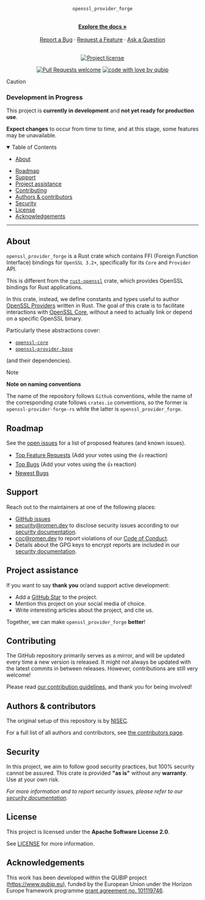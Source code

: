 <div align="center">

  `openssl_provider_forge`

  <br />
  <a href="#about"><strong>Explore the docs »</strong></a>
  <br />
  <br />
  <a href="https://github.com/qubip/openssl-provider-forge-rs/issues/new?assignees=&labels=bug&template=01_BUG_REPORT.md&title=bug%3A+">Report a Bug</a>
  ·
  <a href="https://github.com/qubip/openssl-provider-forge-rs/issues/new?assignees=&labels=enhancement&template=02_FEATURE_REQUEST.md&title=feat%3A+">Request a Feature</a>
  ·
  <a href="https://github.com/qubip/openssl-provider-forge-rs/issues/new?assignees=&labels=question&template=04_SUPPORT_QUESTION.md&title=support%3A+">Ask a Question</a>
</div>

<div align="center">
<br />

[![Project license](https://img.shields.io/github/license/qubip/openssl-provider-forge-rs.svg?style=flat-square)][LICENSE]

[![Pull Requests welcome](https://img.shields.io/badge/PRs-welcome-ff69b4.svg?style=flat-square)](https://github.com/qubip/openssl-provider-forge-rs/issues?q=is%3Aissue+is%3Aopen+label%3A%22help+wanted%22)
[![code with love by qubip](https://img.shields.io/badge/%3C%2F%3E%20with%20%E2%99%A5%20by-qubip%2Fnisec-ff1414.svg?style=flat-square)](https://github.com/orgs/QUBIP/teams/nisec)

</div>

> [!CAUTION]
>
> ### Development in Progress
>
> This project is **currently in development** and **not yet ready for production use**.
>
> **Expect changes** to occur from time to time, and at this stage, some features may be unavailable.

<details open="open">
<summary>Table of Contents</summary>

- [About](#about)
<!--
- [Getting Started](#getting-started)
  - [Prerequisites](#prerequisites)
  - [Installation](#installation)
!-->
<!--
- [Usage](#usage)
!-->
- [Roadmap](#roadmap)
- [Support](#support)
- [Project assistance](#project-assistance)
- [Contributing](#contributing)
- [Authors & contributors](#authors--contributors)
- [Security](#security)
- [License](#license)
- [Acknowledgements](#acknowledgements)

</details>

---

## About

`openssl_provider_forge` is a Rust crate which
contains FFI (Foreign Function Interface) bindings
for `OpenSSL 3.2+`,
specifically for its `Core` and `Provider` API.

This is different from the [`rust-openssl`][crates:rust-openssl] crate,
which provides OpenSSL bindings for Rust applications.

In this crate, instead, we define constants and types
useful to author [OpenSSL Providers][ossl:man:provider]
written in Rust.
The goal of this crate is to facilitate
interactions with [OpenSSL Core][ossl:man:core],
without a need to actually link or depend on a specific
OpenSSL binary.

Particularly these abstractions cover:

- [`openssl-core`][ossl:man:core]
- [`openssl-provider-base`][ossl:man:provider-base]

(and their dependencies).

[ossl:man:provider]: https://docs.openssl.org/3.2/man7/provider/
[ossl:man:provider-base]: https://docs.openssl.org/3.2/man7/provider-base/
[ossl:man:core]: https://docs.openssl.org/3.2/man7/openssl-core.h/
[crates:rust-openssl]: https://crates.io/crates/openssl

> [!NOTE]
> **Note on naming conventions**
>
> The name of the repository follows `Github` conventions,
> while the name of the corresponding crate
> follows `crates.io` conventions,
> so the former is `openssl-provider-forge-rs`
> while the latter is `openssl_provider_forge`.

<!--
## Getting Started

### Prerequisites

> **[?]**
> What are the project requirements/dependencies?

### Installation

> **[?]**
> Describe how to install and get started with the project.
!-->

<!--
## Usage

> **[?]**
> How does one go about using it?
> Provide various use cases and code examples here.
!-->

## Roadmap

See the [open issues](https://github.com/qubip/openssl-provider-forge-rs/issues) for a list of proposed features (and known issues).

- [Top Feature Requests](https://github.com/qubip/openssl-provider-forge-rs/issues?q=label%3Aenhancement+is%3Aopen+sort%3Areactions-%2B1-desc) (Add your votes using the 👍 reaction)
- [Top Bugs](https://github.com/qubip/openssl-provider-forge-rs/issues?q=is%3Aissue+is%3Aopen+label%3Abug+sort%3Areactions-%2B1-desc) (Add your votes using the 👍 reaction)
- [Newest Bugs](https://github.com/qubip/openssl-provider-forge-rs/issues?q=is%3Aopen+is%3Aissue+label%3Abug)

## Support

Reach out to the maintainers at one of the following places:

- [GitHub issues](https://github.com/qubip/openssl-provider-forge-rs/issues/new?assignees=&labels=question&template=04_SUPPORT_QUESTION.md&title=support%3A+)
- <security@romen.dev> to disclose security issues according to our [security documentation](docs/SECURITY.md).
- <coc@romen.dev> to report violations of our [Code of Conduct](docs/CODE_OF_CONDUCT.md).
- Details about the GPG keys to encrypt reports are included in our [security documentation](docs/SECURITY.md).

## Project assistance

If you want to say **thank you** or/and support active development:

- Add a [GitHub Star](https://github.com/qubip/openssl-provider-forge-rs) to the project.
- Mention this project on your social media of choice.
- Write interesting articles about the project, and cite us.

Together, we can make `openssl_provider_forge` **better**!

## Contributing

The GitHub repository primarily serves as a mirror,
and will be updated every time a new version is released.
It might not always be updated with the latest commits in between releases.
However, contributions are still very welcome!

Please read [our contribution guidelines](docs/CONTRIBUTING.md), and thank you for being involved!

## Authors & contributors

The original setup of this repository is by [NISEC](https://github.com/orgs/QUBIP/teams/nisec).

For a full list of all authors and contributors, see [the contributors page](https://github.com/qubip/openssl-provider-forge-rs/contributors).

## Security

In this project, we aim to follow good security practices, but 100% security cannot be assured.
This crate is provided **"as is"** without any **warranty**. Use at your own risk.

_For more information and to report security issues, please refer to our [security documentation](docs/SECURITY.md)._

## License

This project is licensed under the **Apache Software License 2.0**.

See [LICENSE][LICENSE] for more information.

[LICENSE]: LICENSE

## Acknowledgements

This work has been developed within the QUBIP project (<https://www.qubip.eu>),
funded by the European Union under the Horizon Europe framework programme
[grant agreement no. 101119746](https://doi.org/10.3030/101119746).

